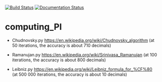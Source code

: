 [![Build Status](https://travis-ci.com/colyk/calculation-of-PI.svg?branch=master)](https://travis-ci.com/colyk/calculation-of-PI)
[![Documentation Status](https://readthedocs.org/projects/calculation-of-pi/badge/?version=latest)](https://calculation-of-pi.readthedocs.io/en/latest/?badge=latest)

# computing_PI

 - Chudnovsky.py https://en.wikipedia.org/wiki/Chudnovsky_algorithm 
  (at 50 iterations, the accuracy is about 710 decimals)
  
 - Ramanujan.py https://en.wikipedia.org/wiki/Srinivasa_Ramanujan
  (at 100 iterations, the accuracy is about 800 decimals)
  
 - Leibniz.py https://en.wikipedia.org/wiki/Leibniz_formula_for_%CF%80
(at 500 000 iterations, the accuracy is about 10 decimals)
